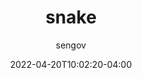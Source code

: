 ---
date: 2022-04-20T10:02:20-04:00
title: "snake"
seo_title: "snake"
description: snake
author: sengov
image: share.jpg
video:
url: snake
weight: 0
type: "games"
layout: snake

---